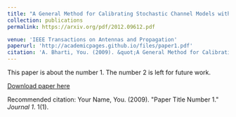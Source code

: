 ```yaml
---
title: "A General Method for Calibrating Stochastic Channel Models with Kernels"
collection: publications
permalink: https://arxiv.org/pdf/2012.09612.pdf

venue: 'IEEE Transactions on Antennas and Propagation'
paperurl: 'http://academicpages.github.io/files/paper1.pdf'
citation: 'A. Bharti, You. (2009). &quot;A General Method for Calibrating Stochastic Channel Models with Kernels.&quot; <i>IEEE Transactions on Antennas and Propagation 1</i>. 1(1).'
---
```

This paper is about the number 1. The number 2 is left for future work.

[Download paper here](http://academicpages.github.io/files/paper1.pdf)

Recommended citation: Your Name, You. (2009). "Paper Title Number 1." <i>Journal 1</i>. 1(1).
